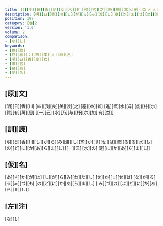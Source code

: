 ```yaml
---
title: [（][明][日][香][皇][女][木][Ｐ][殯][宮][之][時][柿][本]<[朝][臣]>[人][麻][呂][作][歌][一][首][[并][短][歌]][）][短][歌][二][首]
description: [明][日][香][川][し][が][ら][み][渡][し][塞][か][ま][せ][ば][流][る][る][水][も][の][ど][に][か][あ][ら][ま][し] [[一][云] [水][の][淀][に][か][あ][ら][ま][し]]
position: 197
category: [巻]2
version: '1.0'
volume: 2
comparison:
- [な][し]
keywords:
- [挽][歌]
- [作][者][：][柿][本][人][麻][呂]
- [明][日][香][皇][女]
- [殯][宮]
- [飛][鳥]
- [地][名]
---
```


## [原][文]

[明][日][香][川] [四][我][良][美][渡][之] [塞][益][者] [進][留][水][母] [能][杼][尓][賀][有][萬][思] [[一][云] [水][乃][与][杼][尓][加][有][益]]

## [訓][読]

[明][日][香][川][し][が][ら][み][渡][し][塞][か][ま][せ][ば][流][る][る][水][も][の][ど][に][か][あ][ら][ま][し] [[一][云] [水][の][淀][に][か][あ][ら][ま][し]]

## [仮][名]

[あ][す][か][が][は] [し][が][ら][み][わ][た][し] [せ][か][ま][せ][ば] [な][が][る][る][み][づ][も] [の][ど][に][か][あ][ら][ま][し] [[み][づ][の] [よ][ど][に][か][あ][ら][ま][し]]

## [左][注]

[な][し]

